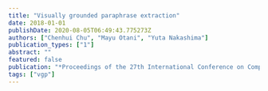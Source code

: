 ```yaml
---
title: "Visually grounded paraphrase extraction"
date: 2018-01-01
publishDate: 2020-08-05T06:49:43.775273Z
authors: ["Chenhui Chu", "Mayu Otani", "Yuta Nakashima"]
publication_types: ["1"]
abstract: ""
featured: false
publication: "*Proceedings of the 27th International Conference on Computational Linguistics*"
tags: ["vgp"]
---
```


